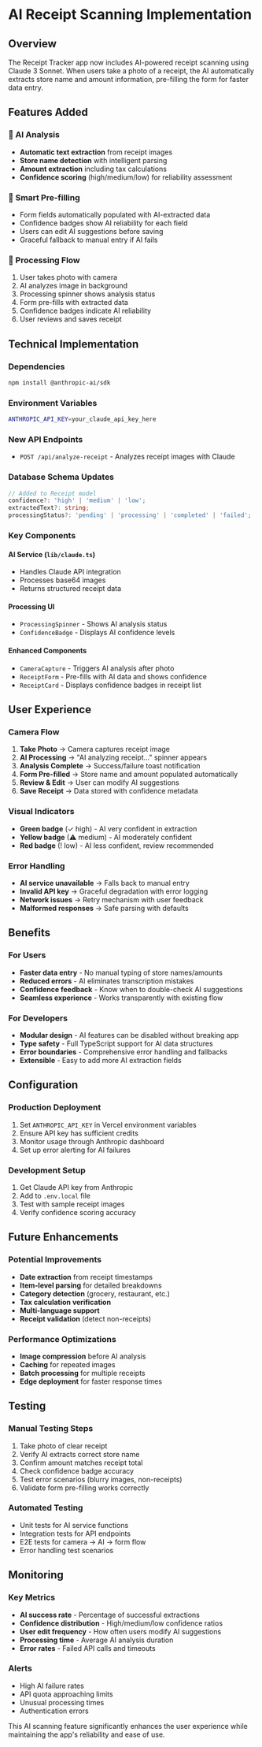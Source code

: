 # AI Receipt Scanning Implementation

## Overview
The Receipt Tracker app now includes AI-powered receipt scanning using Claude 3 Sonnet. When users take a photo of a receipt, the AI automatically extracts store name and amount information, pre-filling the form for faster data entry.

## Features Added

### 🤖 AI Analysis
- **Automatic text extraction** from receipt images
- **Store name detection** with intelligent parsing
- **Amount extraction** including tax calculations
- **Confidence scoring** (high/medium/low) for reliability assessment

### 🎯 Smart Pre-filling
- Form fields automatically populated with AI-extracted data
- Confidence badges show AI reliability for each field
- Users can edit AI suggestions before saving
- Graceful fallback to manual entry if AI fails

### 🔄 Processing Flow
1. User takes photo with camera
2. AI analyzes image in background
3. Processing spinner shows analysis status
4. Form pre-fills with extracted data
5. Confidence badges indicate AI reliability
6. User reviews and saves receipt

## Technical Implementation

### Dependencies
```bash
npm install @anthropic-ai/sdk
```

### Environment Variables
```bash
ANTHROPIC_API_KEY=your_claude_api_key_here
```

### New API Endpoints
- `POST /api/analyze-receipt` - Analyzes receipt images with Claude

### Database Schema Updates
```typescript
// Added to Receipt model
confidence?: 'high' | 'medium' | 'low';
extractedText?: string;
processingStatus?: 'pending' | 'processing' | 'completed' | 'failed';
```

### Key Components

#### AI Service (`lib/claude.ts`)
- Handles Claude API integration
- Processes base64 images
- Returns structured receipt data

#### Processing UI
- `ProcessingSpinner` - Shows AI analysis status
- `ConfidenceBadge` - Displays AI confidence levels

#### Enhanced Components
- `CameraCapture` - Triggers AI analysis after photo
- `ReceiptForm` - Pre-fills with AI data and shows confidence
- `ReceiptCard` - Displays confidence badges in receipt list

## User Experience

### Camera Flow
1. **Take Photo** → Camera captures receipt image
2. **AI Processing** → "AI analyzing receipt..." spinner appears
3. **Analysis Complete** → Success/failure toast notification
4. **Form Pre-filled** → Store name and amount populated automatically
5. **Review & Edit** → User can modify AI suggestions
6. **Save Receipt** → Data stored with confidence metadata

### Visual Indicators
- **Green badge** (✓ high) - AI very confident in extraction
- **Yellow badge** (⚠ medium) - AI moderately confident
- **Red badge** (! low) - AI less confident, review recommended

### Error Handling
- **AI service unavailable** → Falls back to manual entry
- **Invalid API key** → Graceful degradation with error logging
- **Network issues** → Retry mechanism with user feedback
- **Malformed responses** → Safe parsing with defaults

## Benefits

### For Users
- **Faster data entry** - No manual typing of store names/amounts
- **Reduced errors** - AI eliminates transcription mistakes
- **Confidence feedback** - Know when to double-check AI suggestions
- **Seamless experience** - Works transparently with existing flow

### For Developers
- **Modular design** - AI features can be disabled without breaking app
- **Type safety** - Full TypeScript support for AI data structures
- **Error boundaries** - Comprehensive error handling and fallbacks
- **Extensible** - Easy to add more AI extraction fields

## Configuration

### Production Deployment
1. Set `ANTHROPIC_API_KEY` in Vercel environment variables
2. Ensure API key has sufficient credits
3. Monitor usage through Anthropic dashboard
4. Set up error alerting for AI failures

### Development Setup
1. Get Claude API key from Anthropic
2. Add to `.env.local` file
3. Test with sample receipt images
4. Verify confidence scoring accuracy

## Future Enhancements

### Potential Improvements
- **Date extraction** from receipt timestamps
- **Item-level parsing** for detailed breakdowns
- **Category detection** (grocery, restaurant, etc.)
- **Tax calculation verification**
- **Multi-language support**
- **Receipt validation** (detect non-receipts)

### Performance Optimizations
- **Image compression** before AI analysis
- **Caching** for repeated images
- **Batch processing** for multiple receipts
- **Edge deployment** for faster response times

## Testing

### Manual Testing Steps
1. Take photo of clear receipt
2. Verify AI extracts correct store name
3. Confirm amount matches receipt total
4. Check confidence badge accuracy
5. Test error scenarios (blurry images, non-receipts)
6. Validate form pre-filling works correctly

### Automated Testing
- Unit tests for AI service functions
- Integration tests for API endpoints
- E2E tests for camera → AI → form flow
- Error handling test scenarios

## Monitoring

### Key Metrics
- **AI success rate** - Percentage of successful extractions
- **Confidence distribution** - High/medium/low confidence ratios
- **User edit frequency** - How often users modify AI suggestions
- **Processing time** - Average AI analysis duration
- **Error rates** - Failed API calls and timeouts

### Alerts
- High AI failure rates
- API quota approaching limits
- Unusual processing times
- Authentication errors

This AI scanning feature significantly enhances the user experience while maintaining the app's reliability and ease of use.
